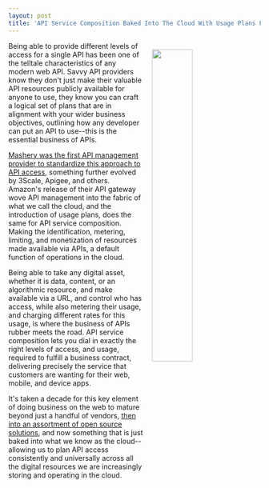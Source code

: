 ```yaml
---
layout: post
title: 'API Service Composition Baked Into The Cloud With Usage Plans For Amazon API Gateway'
---
```

<p><img style="padding: 15px;" src="http://kinlane-productions.s3.amazonaws.com/api-evangelist-site/blog/ag_api_keys_1.png" alt="" width="40%" align="right" /></p>
<p>Being able to provide different levels of access for a single API has been one of the telltale characteristics of any modern web API. Savvy API providers know they don't just make their valuable API resources publicly available for anyone to use, they know you can craft a logical set of plans that are in alignment with your wider business objectives, outlining how any developer can put an API to use--this is the essential&nbsp;business of APIs.</p>
<p><a href="http://apievangelist.com/2013/06/10/history-of-apis-mashery/">Mashery was the first API management provider to standardize this approach to API access</a>, something further evolved by 3Scale, Apigee, and others. Amazon's release of their API gateway wove API management into the fabric of what we call the cloud, and the introduction of usage plans, does the same for API service composition. Making the identification, metering, limiting, and monetization of resources made available via APIs, a default function of operations in the cloud.</p>
<p>Being able to take any digital asset, whether it is data, content, or an algorithmic resource, and make available via a URL, and control who has access, while also metering their usage, and charging different rates for this usage, is where the business of APIs rubber meets the road. API service composition lets you dial in exactly the right levels of access, and usage, required to fulfill a business contract, delivering precisely the service that customers are wanting for their&nbsp;web, mobile, and device apps.</p>
<p>It's taken a decade for this key element of doing business on the web to mature beyond just a handful of vendors, <a href="http://apievangelist.com/2014/10/05/taking-a-fresh-look-at-what-open-source-api-management-architecture-is-available/">then into an assortment of open source solutions</a>, and now something that is just baked into what we know as the cloud--allowing us to plan API access consistently and universally across all the digital resources we are increasingly storing and operating in the cloud.</p>